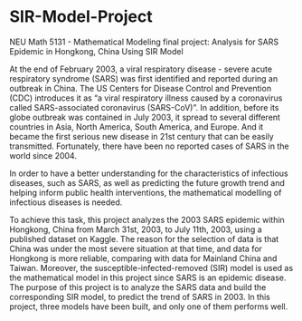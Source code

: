 # SIR-Model-Project
NEU Math 5131 - Mathematical Modeling final project: Analysis for SARS Epidemic in Hongkong, China Using SIR Model

At the end of February 2003, a viral respiratory disease - severe acute respiratory syndrome (SARS) was first identified and reported during an outbreak in China. The US Centers for Disease Control and Prevention (CDC) introduces it as “a viral respiratory illness caused by a coronavirus called SARS-associated coronavirus (SARS-CoV)”. In addition, before its globe outbreak was contained in July 2003, it spread to several different countries in Asia, North America, South America, and Europe. And it became the first serious new disease in 21st century that can be easily transmitted. Fortunately, there have been no reported cases of SARS in the world since 2004.

In order to have a better understanding for the characteristics of infectious diseases, such as SARS, as well as predicting the future growth trend and helping inform public health interventions, the mathematical modelling of infectious diseases is needed.

To achieve this task, this project analyzes the 2003 SARS epidemic within Hongkong, China from
March 31st, 2003, to July 11th, 2003, using a published dataset on Kaggle. The reason for the selection of data is that China was under the most severe situation at that time, and data for Hongkong is more reliable, comparing with data for Mainland China and Taiwan. Moreover, the susceptible-infected-removed (SIR) model is used as the mathematical model in this project since SARS is an epidemic disease. The purpose of
this project is to analyze the SARS data and build the corresponding SIR model, to predict the trend of SARS in 2003. In this project, three models have been built, and only one of them performs well.
